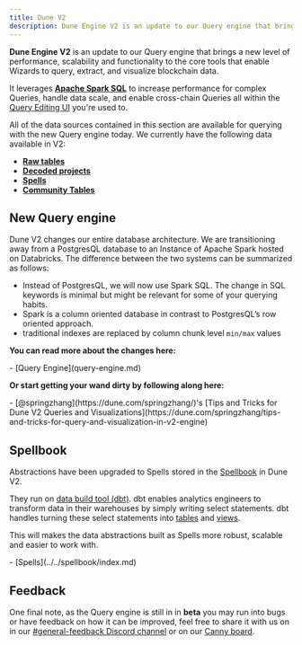 ```yaml
---
title: Dune V2
description: Dune Engine V2 is an update to our Query engine that brings a new level of performance, scalability and functionality to the core tools that enable Wizards to query, extract, and visualize blockchain data.
---
```


**Dune Engine V2** is an update to our Query engine that brings a new level of performance, scalability and functionality to the core tools that enable Wizards to query, extract, and visualize blockchain data.

It leverages **[Apache Spark SQL](https://spark.apache.org/docs/latest/sql-programming-guide.html)** to  increase performance for complex Queries, handle data scale, and enable cross-chain Queries all within the [Query Editing UI](../../getting-started/queries/index.md) you're used to.

All of the data sources contained in this section are available for querying with the new Query engine today. We currently have the following data available in V2:

- [**Raw tables**](../tables/raw/index.md)
- [**Decoded projects**](../tables/decoded/index.md)
- [**Spells**](../tables/spells/index.md)
- [**Community Tables**](../tables/community/index.md)

## New Query engine

Dune V2 changes our entire database architecture. We are transitioning away from a PostgresQL database to an Instance of Apache Spark hosted on Databricks. The difference between the two systems can be summarized as follows:

* Instead of PostgresQL, we will now use Spark SQL. The change in SQL keywords is minimal but might be relevant for some of your querying habits.
* Spark is a column oriented database in contrast to PostgresQL’s row oriented approach.
* traditional indexes are replaced by column chunk level `min/max` values

**You can read more about the changes here:**

<div class="cards grid" markdown>
- [Query Engine](query-engine.md)
</div>

**Or start getting your wand dirty by following along here:**

<div class="cards grid" markdown>
- [@springzhang](https://dune.com/springzhang/)'s [Tips and Tricks for Dune V2 Queries and Visualizations](https://dune.com/springzhang/tips-and-tricks-for-query-and-visualization-in-v2-engine)
</div>
 

## Spellbook

Abstractions have been upgraded to Spells stored in the [Spellbook](../../spellbook/index.md) in Dune V2.

They run on [data build tool (dbt)](https://docs.getdbt.com/docs/introduction). dbt enables analytics engineers to transform data in their warehouses by simply writing select statements. dbt handles turning these select statements into [tables](https://docs.getdbt.com/terms/table) and [views](https://docs.getdbt.com/terms/view).

This will makes the data abstractions built as Spells more robust, scalable and easier to work with.

<div class="cards grid" markdown>
- [Spells](../../spellbook/index.md)
</div>

## Feedback

One final note, as the Query engine is still in in **beta** you may run into bugs or have feedback on how it can be improved, feel free to share it with us on in our [#general-feedback Discord channel](https://discord.com/channels/757637422384283659/1012706316755664926) or on our [Canny board](https://dune.canny.io).
